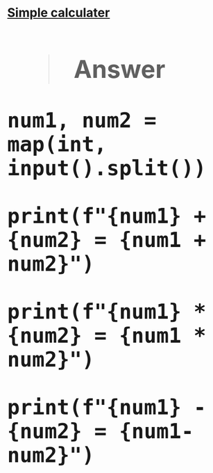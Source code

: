 <a href="https://codeforces.com/group/MWSDmqGsZm/contest/219158/problem/C"><h1>Simple calculater<h1></a>

>Answer
```MYSQL
num1, num2 =  map(int, input().split())

print(f"{num1} + {num2} = {num1 + num2}")

print(f"{num1} * {num2} = {num1 * num2}")

print(f"{num1} - {num2} = {num1- num2}")
```
